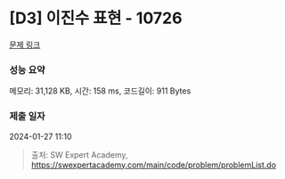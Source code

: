 # [D3] 이진수 표현 - 10726 

[문제 링크](https://swexpertacademy.com/main/code/problem/problemDetail.do?contestProbId=AXRSXf_a9qsDFAXS) 

### 성능 요약

메모리: 31,128 KB, 시간: 158 ms, 코드길이: 911 Bytes

### 제출 일자

2024-01-27 11:10



> 출처: SW Expert Academy, https://swexpertacademy.com/main/code/problem/problemList.do